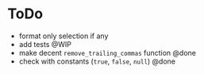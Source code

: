 # ToDo

- format only selection if any
- add tests                                      @WIP
- make decent `remove_trailing_commas` function  @done
- check with constants (`true`, `false`, `null`) @done
